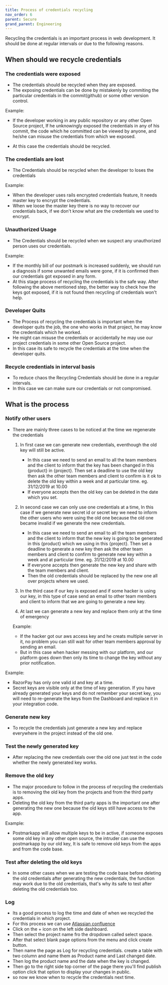 ```yaml
---
title: Process of credentials recycling
nav_order: 6
parent: Secure
grand_parent: Engineering
---
```


Recycling the credentials is an important process in web development. It should be done at regular intervals or due to the following reasons.

## When should we recycle credentials

### The credentials were exposed

- 	The credentials should be recycled when they are exposed. 
-	The exposing credentials can be done by mistakenly by commiting the 	particular credentials in the commit(github) or some other version control.

Example:


-	If the developer working in any public repository or any other Open Source project, If he unknowingly exposed the credentials in any of his commit, the code which he committed can be viewed by anyone, and he/she can misuse the credentials from which we exposed.

-	At this case the credentials should be recycled.

### The credentials are lost

-	The Credentials should be recycled when the developer to loses the credentials

Example:

-	When the developer uses rails encrypted credentials feature, It needs master key to encrypt the credentials.
-	When we loose the master key there is no way to recover our credentials back, if we don't know what are the credentials we used to encrypt.

### Unauthorized Usage

-	The Credentials should be recycled when we suspect any unauthorized person uses our credentials.

Example: 

-	If the monthly bill of our postmark is increased suddenly, we should run a diagnosis if some unwanted emails were gone, if it is confirmed then our credentials got exposed in any form.
-	At this stage process of recycling the credentials is the safe way.
After following the above mentioned step, the better way to check how the keys got exposed, if it is not found then recycling of credentials won't help.

### Developer Quits

-	The Process of recycling the credentials is important when the developer quits the job, the one who works in that project, he may know the credentials which he worked.
-	He might can misuse the credentials or accidentally he may use our project credentials in some other Open Source project.
-	In this case its safe to recycle the credentials at the time when the developer quits.

### Recycle credentials in interval basis

-	To reduce chaos the Recycling Credentials should be done in a regular intervals.
-	In this case we can make sure our credentials or not compromised.

## What is the process

### Notify other users

-	There are mainly three cases to be noticed at the time we regenerate the credentials 

	1.	In first case we can generate new credentials, eventhough the old key will still be active. 
		-	In this case we need to send an email to all the team members and the client to inform that the key has been changed in this {product} in {project}. Then set a deadline to use the old key then ask the other team members and client to confirm is it ok to delete the old key within a week and at particular time.
		eg. 31/12/2019 at 10.00
		-	If everyone accepts then the old key can be deleted in the date which you set.

	2.	In second case we can only use one credentials at a time, In this case if we generate new secret id or secret key we need to inform the other users who were using the old one because the old one became invalid if we generate the new credentials.
		-	In this case we need to send an email to all the team members and the client to inform that the new key is going to be generated in this {product} which we using in this {project}. Then set a deadline to generate a new key then ask the other team members and client to confirm to generate new key within a week and at particular time.
		eg. 31/12/2019 at 10.00
		-	If everyone accepts then generate the new key and share with the team members and client.
		-	Then the old credentials should be replaced by the new one all over projects where we used.

	3.	In the third case if our key is exposed and if some hacker is using our key, in this type of case send an email to other team members and client to inform that we are going to generate a new key.

	4.	At last we can generate a new key and replace them only at the time of emergency

	Example: 

	-	If the hacker got our aws access key and he creats multiple server in it, no problem you can still wait for other team members approval by sending an email.
	-	But in this case when hacker messing with our platform, and our platform goes down then only its time to change the key without any prior notification.

Example: 

-	RazorPay has only one valid id and key at a time.
-	Secret keys are visible only at the time of key generation. If you have already generated your keys and do not remember your secret key, you will need to re-generate the keys from the Dashboard and replace it in your integration code.

### Generate new key

-	To recycle the credentials just generate a new key and replace everywhere in the project instead of the old one.

###	Test the newly generated key

-	After replacing the new credentials over the old one just test in the code whether the newly generated key works.

### Remove the old key

-	The major procedure to follow in the process of recycling the credentials is to removing the old key from the projects and from the third party apps.
-	Deleting the old key from the third party apps is the important one after generating the new one because the old keys still have access to the app.

Example:

-	Postmarkapp will allow multiple keys to be in active, if someone exposes some old key in any other open source,  the intruder can use the postmarkapp by our old key, It is safe to remove old keys from the apps and from the code base.

### Test after deleting the old keys

-	In some other cases when we are testing the code base before deleting the old credentials after generating the new credentials, the function may work due to the old credentials, that's why its safe to test after deleting the old credentials too.

### Log

-	Its a good process to log the time and date of when we recycled the credentials in which project.
-	For this process we can use [Atlassian confluence](https://commutatus.atlassian.net/wiki/discover/all-updates)
-	Click on the + icon on the left side dashboard.
-	Then select the project name fro the dropdown called select space.
-	After that select blank page options from the menu and click create button.
-	Then name the page as Log for recycling credentials. create a table with two column and name them as Product name and Last changed date.
- Then log the product name and the date when the key is changed.
- Then go to the right side top corner of the page there you'll find publish option click that option to display your changes in public.
- so now we know when to recycle the credentials next time.
